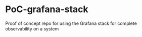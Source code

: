 # PoC-grafana-stack

Proof of concept repo for using the Grafana stack for complete observability on a system
